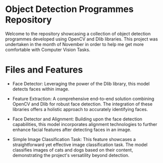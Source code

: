 # Object Detection Programmes Repository

Welcome to the repository showcasing a collection of object detection programmes developed using OpenCV and Dlib libraries. This project was undertaken in the month of November in order to help me get more comfortable with Computer Vision Tasks. 

# Files and Features

* Face Detector: Leveraging the power of the Dlib library, this model detects faces within image.

* Feature Extraction: A comprehensive end-to-end solution combining OpenCV and Dlib for robust face detection. The integration of these libraries offers a holistic approach to accurately identifying faces.

* Face Detector and Alignment: Building upon the face detection capabilities, this model incorporates alignment technologies to further enhance facial features after detecting faces in an image.
  
* Simple Image Classification Task: This feature showcases a straightforward yet effective image classification task. The model classifies images of cats and dogs based on their content, demonstrating the project's versatility beyond detection.
